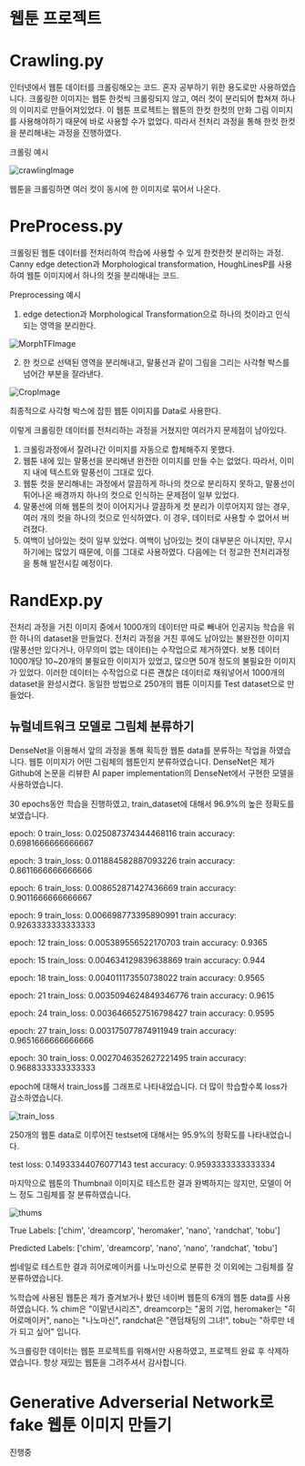 # **웹툰 프로젝트**

# Crawling.py

인터넷에서 웹툰 데이터를 크롤링해오는 코드.  혼자 공부하기 위한 용도로만 사용하였습니다.
크롤링한 이미지는 웹툰 한컷씩 크롤링되지 않고, 여러 컷이 분리되어 합쳐져 하나의 이미지로 만들어져있었다.
이 웹툰 프로젝트는 웹툰의 한컷 한컷의 만화 그림 이미지를 사용해야하기 때문에 바로 사용할 수가 없었다.
따라서 전처리 과정을 통해 한컷 한컷을 분리해내는 과정을 진행하였다.

크롤링 예시

![crawlingImage](https://user-images.githubusercontent.com/54815470/133966483-6217447f-3f18-42e7-9270-dea5ac71a7ef.png)

웹툰을 크롤링하면 여러 컷이 동시에 한 이미지로 묶어서 나온다.


# PreProcess.py

크롤링된 웹툰 데이터를 전처리하여 학습에 사용할 수 있게 한컷한컷 분리하는 과정.
Canny edge detection과 Morphological transformation, HoughLinesP를 사용하여 웹툰 이미지에서 하나의 컷을 분리해내는 코드.

Preprocessing 예시

1. edge detection과 Morphological Transformation으로 하나의 컷이라고 인식되는 영역을 분리한다.

![MorphTFImage](https://user-images.githubusercontent.com/54815470/133968632-1e70963a-b713-487d-bd00-bbd237c53efc.png)


2. 한 컷으로 선택된 영역을 분리해내고, 말풍선과 같이 그림을 그리는 사각형 박스를 넘어간 부분을 잘라낸다.

![CropImage](https://user-images.githubusercontent.com/54815470/133968647-8a6ede78-470b-46e8-8d27-12f17bd71eee.png)


최종적으로 사각형 박스에 잡힌 웹툰 이미지를 Data로 사용한다.

이렇게 크롤링한 데이터를 전처리하는 과정을 거쳤지만 여러가지 문제점이 남아있다.

1. 크롤링과정에서 잘려나간 이미지를 자동으로 합체해주지 못했다.
2. 웹툰 내에 있는 말풍선을 분리해낸 완전한 이미지를 만들 수는 없었다. 따라서, 이미지 내에 텍스트와 말풍선이 그대로 있다.
3. 웹툰 컷을 분리해내는 과정에서 깔끔하게 하나의 컷으로 분리하지 못하고, 말풍선이 튀어나온 배경까지 하나의 컷으로 인식하는 문제점이 일부 있었다.
4. 말풍선에 의해 웹툰의 컷이 이어지거나 깔끔하게 컷 분리가 이루어지지 않는 경우, 여러 개의 컷을 하나의 컷으로 인식하였다. 이 경우, 데이터로 사용할 수 없어서 버려졌다.
5. 여백이 남아있는 컷이 일부 있었다. 여백이 남아있는 컷이 대부분은 아니지만, 무시하기에는 많았기 때문에, 이를 그대로 사용하였다. 다음에는 더 정교한 전처리과정을 통해 발전시킬 예정이다. 


# RandExp.py

전처리 과정을 거친 이미지 중에서 1000개의 데이터만 따로 빼내어 인공지능 학습을 위한 하나의 dataset을 만들었다.
전처리 과정을 거친 후에도 남아있는 불완전한 이미지(말풍선만 있다거나, 아무의미 없는 데이터)는 수작업으로 제거하였다.
보통 데이터 1000개당 10~20개의 불필요한 이미지가 있었고, 많으면 50개 정도의 불필요한 이미지가 있었다.
이러한 데이터는 수작업으로 다른 괜찮은 데이터로 채워넣어서 1000개의 dataset을 완성시켰다.
동일한 방법으로 250개의 웹툰 이미지를 Test dataset으로 만들었다.

## 뉴럴네트워크 모델로 그림체 분류하기


DenseNet을 이용해서 앞의 과정을 통해 획득한 웹툰 data를 분류하는 작업을 하였습니다. 웹툰 이미지가 어떤 그림체의 웹툰인지 분류하였습니다.
DenseNet은 제가 Github에 논문을 리뷰한 AI paper implementation의 DenseNet에서 구현한 모델을 사용하였습니다.

30 epochs동안 학습을 진행하였고, train_dataset에 대해서 96.9%의 높은 정확도를 보였습니다.

epoch:  0 train_loss:  0.025087374344468116
          train accuracy:  0.6981666666666667
          
epoch:  3 train_loss:  0.011884582887093226
          train accuracy:  0.8611666666666666
          
epoch:  6 train_loss:  0.008652871427436669
          train accuracy:  0.9011666666666667
          
epoch:  9 train_loss:  0.006698773395890991
          train accuracy:  0.9263333333333333
          
epoch:  12 train_loss:  0.005389556522170703
          train accuracy:  0.9365
          
epoch:  15 train_loss:  0.004634129839638869
          train accuracy:  0.944
          
epoch:  18 train_loss:  0.004011173550738022
          train accuracy:  0.9565
          
epoch:  21 train_loss:  0.0035094624849346776
          train accuracy:  0.9615
          
epoch:  24 train_loss:  0.0036466527516798427
          train accuracy:  0.9595
          
epoch:  27 train_loss:  0.003175077874911949
          train accuracy:  0.9651666666666666
          
epoch:  30 train_loss:  0.0027046352627221495
          train accuracy:  0.9688333333333333
          

epoch에 대해서 train_loss를 그래프로 나타내었습니다. 더 많이 학습할수록 loss가 감소하였습니다.

![train_loss](https://user-images.githubusercontent.com/54815470/134124116-672f3518-a052-4d77-a253-84b253c20403.png)

250개의 웹툰 data로 이루어진 testset에 대해서는 95.9%의 정확도를 나타내었습니다.

test loss:  0.14933344076077143     test accuracy:  0.9593333333333334

마지막으로 웹툰의 Thumbnail 이미지로 테스트한 결과 완벽하지는 않지만, 모델이 어느 정도 그림체를 잘 분류하였습니다.

![thums](https://user-images.githubusercontent.com/54815470/134125762-f7ffc7c7-775e-4ecf-aa77-9e34d8f07fad.png)

True Labels:       ['chim', 'dreamcorp', 'heromaker', 'nano', 'randchat', 'tobu']

Predicted Labels:  ['chim', 'dreamcorp', 'nano', 'nano', 'randchat', 'tobu']

썸네일로 테스트한 결과 히어로메이커를 나노마신으로 분류한 것 이외에는 그림체를 잘 분류하였습니다. 

%학습에 사용된 웹툰은 제가 즐겨보거나 봤던 네이버 웹툰의 6개의 웹툰 data를 사용하였습니다.
%  chim은 "이말년시리즈", dreamcorp는 "꿈의 기업, heromaker는 "히어로메이커", nano는 "나노마신", randchat은 "랜덤채팅의 그녀!", tobu는 "하루만 네가 되고 싶어" 입니다.  
  
%크롤링한 데이터는 웹툰 프로젝트를 위해서만 사용하였고, 프로젝트 완료 후 삭제하였습니다. 항상 재밌는 웹툰을 그려주셔서 감사합니다.

# Generative Adverserial Network로 fake 웹툰 이미지 만들기

진행중
